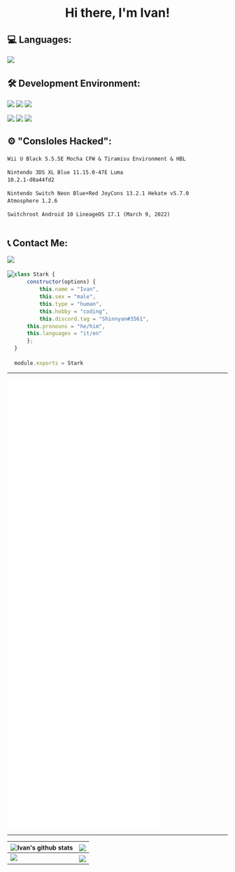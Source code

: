 <center><h1>Hi there, I'm Ivan!</h1></center>

<h2><strong>💻 Languages: </strong></h2>
<a href="https://developer.mozilla.org/en/docs/Web/JavaScript"><img src="https://img.shields.io/badge/-JavaScript-BD9800?style=flat&logo=javascript"/></a>

<h2><strong>🛠️ Development Environment: </strong></h2>
<a href="https://www.microsoft.com/ko-kr/software-download/windows11"><img src="https://img.shields.io/badge/-Windows-042571?style=flat&logo=windows"/></a>
<a href="https://www.nintendo.com/switch/"><img src="https://img.shields.io/badge/-Nintendo Switch-e60012?style=flat&logo=Nintendo Switch"/></a>
<a href="https://switchroot.org/"><img src="https://img.shields.io/badge/-Switchroot Android-167C80?style=flat&logo=lineageos"/></a>

<a href="https://code.visualstudio.com/"><img src="https://img.shields.io/badge/-Visual Studio Code-213c60?style=flat&logo=visualstudiocode"/></a>
<a href="https://nodejs.org/"><img src="https://img.shields.io/badge/-Node.js-4a7558?style=flat&logo=node.js&logoColor=white"/></a>
<a href="https://discord.js.org/"><img src="https://img.shields.io/badge/-Discord.js-5865F2?style=flat&logoColor=white&logo=discord"/></a>

<h2><strong>⚙️ "Consloles Hacked": </strong></h2>
<code>Wii U Black 5.5.5E Mocha CFW & Tiramisu Environment & HBL</code>

<code>Nintendo 3DS XL Blue 11.15.0-47E Luma 10.2.1-d0a44fd2</code>

<code>Nintendo Switch Neon Blue+Red JoyCons 13.2.1 Hekate v5.7.0 Atmosphere 1.2.6</code>

<code>Switchroot Android 10 LineageOS 17.1 (March 9, 2022)</code>
<br><br>

<h2><strong>📞 Contact Me: </strong></h2>
<a href="https://discordapp.com/users/325605285731500033"><img src="https://img.shields.io/badge/-Shinnyan%233561-000000?style=flat&logo=discord"/></a>

<a href="https://discord.com/users/325605285731500033"><img align="left" src="https://lanyard-profile-readme.vercel.app/api/325605285731500033?animated=true"></a>
```js
class Stark {
    constructor(options) {
        this.name = "Ivan",
        this.sex = "male",
        this.type = "human",
        this.hobby = "coding",
        this.discord.tag = "Shinnyan#3561",
	this.pronouns = "he/him",
	this.languages = "it/en"
    };
}

module.exports = Stark
```
<hr>

![Metrics](https://github.com/MirayXS/MirayXS/blob/master/github-metrics.svg)

<hr>

| <img align="center" src="https://github-readme-stats.vercel.app/api?username=MirayXS&show_icons=true&include_all_commits=true&count_private=true&hide_border=true" alt="Ivan's github stats" /></a> | <img align="center" src="https://github-readme-stats.vercel.app/api/top-langs/?username=MirayXS&exclude_repo=RBLXHUB,MirayCDN,NHSE-VillagerDB&hide=lua&hide_border=true" /></a> |
| ------------- | ------------- |
<img src="https://github-profile-trophy.vercel.app/?username=MirayXS&column=7"> | <img align="center" src="https://discord.c99.nl/widget/theme-1/325605285731500033.png" />
<!--

<img src="https://github-profile-trophy.vercel.app/?username=MirayXS&column=8&theme=onedark"> 
<hr>

<img align="center" src="https://discord.c99.nl/widget/theme-1/325605285731500033.png" />

-->
